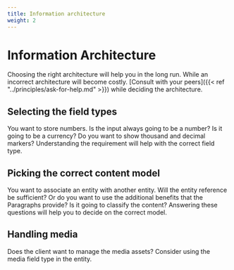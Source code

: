 ```yaml
---
title: Information architecture
weight: 2
---
```


# Information Architecture

Choosing the right architecture will help you in the long run. While an incorrect architecture will become costly. [Consult with your peers]({{< ref "../principles/ask-for-help.md" >}}) while deciding the architecture.

## Selecting the field types

You want to store numbers. Is the input always going to be a number? Is it going to be a currency? Do you want to show thousand and decimal markers? Understanding the requirement will help with the correct field type.

## Picking the correct content model

You want to associate an entity with another entity. Will the entity reference be sufficient? Or do you want to use the additional benefits that the Paragraphs provide? Is it going to classify the content? Answering these questions will help you to decide on the correct model.

## Handling media

Does the client want to manage the media assets? Consider using the media field type in the entity.
